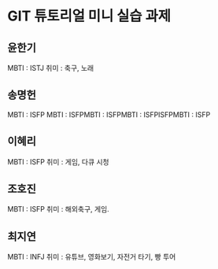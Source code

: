 # GIT 튜토리얼 미니 실습 과제

## 윤한기

MBTI : ISTJ
취미 : 축구, 노래

## 송명헌
MBTI : ISFP
MBTI : ISFPMBTI : ISFPMBTI : ISFPISFPMBTI : ISFP

## 이혜리

MBTI : ISFP
취미 : 게임, 다큐 시청

## 조호진

MBTI : ISFP
취미 : 해외축구, 게임.

## 최지연

MBTI : INFJ
취미 : 유튜브, 영화보기, 자전거 타기, 빵 투어
